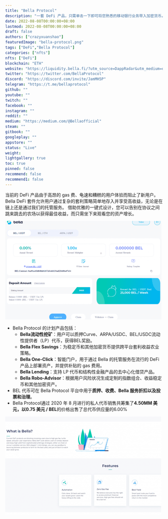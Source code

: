 ```yaml
---
title: "Bella Protocol"
description: "一套 DeFi 产品，只需单击一下即可将您熟悉的移动银行业务带入加密货币。"
date: 2022-08-08T00:00:00+08:00
lastmod: 2022-08-08T00:00:00+08:00
draft: false
authors: ["crazyxuanshao"]
featuredImage: "bella-protocol.png"
tags: ["DeFi","Bella Protocol"]
categories: ["nfts"]
nfts: ["DeFi"]
blockchain: "ETH"
website: "https://liquidity.bella.fi/?utm_source=DappRadar&utm_medium=deeplink&utm_campaign=visit-website"
twitter: "https://twitter.com/BellaProtocol"
discord: "https://discord.com/invite/JamMH5P"
telegram: "https://t.me/bellaprotocol"
github: ""
youtube: ""
twitch: ""
facebook: ""
instagram: ""
reddit: ""
medium: "https://medium.com/@Bellaofficial"
steam: ""
gitbook: ""
googleplay: ""
appstore: ""
status: "Live"
weight: 
lightgallery: true
toc: true
pinned: false
recommend: false
recommend1: false
---
```

<p>当前的 DeFi 产品由于高昂的 gas 费、龟速和糟糕的用户体验而阻止了新用户。 Bella DeFi 套件允许用户通过复杂的套利策略简单地存入并享受高收益，无论是在链上还是通过我们的托管服务。 借助优雅的一键式设计，您可以告别在协议之间跳来跳去的农场以获得最佳收益，而只需坐下来观看您的资产增长。</p>

![dsadd](dsadd.png)

- Bella Protocol 的计划产品包括：
  - **Bella流动性挖矿**：用户可以质押Curve、ARPA/USDC、BEL/USDC流动性提供者（LP）代币，获得BEL奖励。
  - **Bella Flex Savings**：为稳定币和其他加密货币提供跨平台套利收益农业策略。
  - **Bella One-Click**：智能门户，用于通过 Bella 的托管服务在流行的 DeFi 产品上部署资产，并提供补贴的 gas 费用。
  - **Bella Lending**：支持 LP 代币和结构性金融产品的去中心化借贷产品。
  - **Bella Robo-Advisor**：根据用户风险状况生成定制的指数组合、收益稳定币和其他加密资产。
- BEL 代币可在 Bella Protocol 平台中用于**质押、收费、Bella 服务折扣以及投票和治理**。
- Bella Protocol通过 2020 年 8 月进行的私人代币销售共筹集了**4.50MM 美元，以0.75 美元 / BEL**的价格出售了总代币供应量的6.00%

![ggg](ggg.png)
